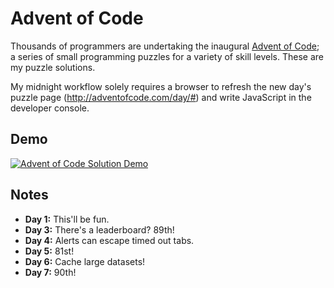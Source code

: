 # Advent of Code

Thousands of programmers are undertaking the inaugural [Advent of Code](http://adventofcode.com/about); a series of small programming puzzles for a variety of skill levels. These are my puzzle solutions.

My midnight workflow solely requires a browser to refresh the new day's puzzle page (http://adventofcode.com/day/#) and write JavaScript in the developer console.

## Demo

[![Advent of Code Solution Demo](http://i.imgur.com/jbKuUIO.gif "Advent of Code Solution Demo")](https://youtu.be/NdhpbGZIrVk)

## Notes

- **Day 1:** This'll be fun.
- **Day 3:** There's a leaderboard? 89th!
- **Day 4:** Alerts can escape timed out tabs.
- **Day 5:** 81st!
- **Day 6:** Cache large datasets!
- **Day 7:** 90th!